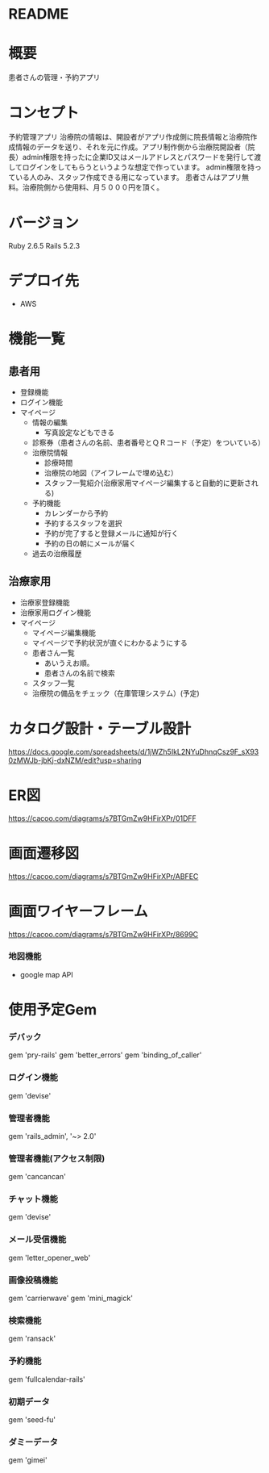 # README
#
# 概要
患者さんの管理・予約アプリ
# コンセプト
予約管理アプリ
治療院の情報は、開設者がアプリ作成側に院長情報と治療院作成情報のデータを送り、それを元に作成。アプリ制作側から治療院開設者（院長）admin権限を持ったに企業ID又はメールアドレスとパスワードを発行して渡してログインをしてもらうというような想定で作っています。
admin権限を持っている人のみ、スタッフ作成できる用になっています。
患者さんはアプリ無料。治療院側から使用料、月５０００円を頂く。
# バージョン
Ruby 2.6.5 Rails 5.2.3
# デプロイ先
  - AWS
# 機能一覧
  ## 患者用 
  - 登録機能
  - ログイン機能
  - マイページ
    - 情報の編集
      - 写真設定などもできる
    - 診察券（患者さんの名前、患者番号とＱＲコード（予定）をついている）
    - 治療院情報
      - 診療時間
      - 治療院の地図（アイフレームで埋め込む）
      - スタッフ一覧紹介(治療家用マイページ編集すると自動的に更新される)
    - 予約機能
      - カレンダーから予約
      - 予約するスタッフを選択
      - 予約が完了すると登録メールに通知が行く
      - 予約の日の朝にメールが届く
    - 過去の治療履歴
  ## 治療家用
  - 治療家登録機能
  - 治療家用ログイン機能
  - マイページ
    - マイページ編集機能
    - マイページで予約状況が直ぐにわかるようにする
    - 患者さん一覧
      - あいうえお順。
      - 患者さんの名前で検索
    - スタッフ一覧
    - 治療院の備品をチェック（在庫管理システム）(予定)
  # カタログ設計・テーブル設計
  https://docs.google.com/spreadsheets/d/1jWZh5IkL2NYuDhnqCsz9F_sX930zMWJb-jbKj-dxNZM/edit?usp=sharing

  # ER図
  https://cacoo.com/diagrams/s7BTGmZw9HFirXPr/01DFF
  # 画面遷移図
  https://cacoo.com/diagrams/s7BTGmZw9HFirXPr/ABFEC
  # 画面ワイヤーフレーム
  https://cacoo.com/diagrams/s7BTGmZw9HFirXPr/8699C
  ### 地図機能
  - google map API
  # 使用予定Gem
  ### デバック
  gem 'pry-rails'
  gem 'better_errors'
  gem 'binding_of_caller'
  ### ログイン機能
  gem 'devise'
  ### 管理者機能
  gem 'rails_admin', '~> 2.0'
  ### 管理者機能(アクセス制限)
  gem 'cancancan'
  ### チャット機能
  gem 'devise'
  ### メール受信機能
  gem 'letter_opener_web'
  ### 画像投稿機能
  gem 'carrierwave'
  gem 'mini_magick'
  ### 検索機能
  gem 'ransack'
  ### 予約機能
  gem 'fullcalendar-rails'
  ### 初期データ
  gem 'seed-fu'
  ### ダミーデータ
  gem 'gimei'
